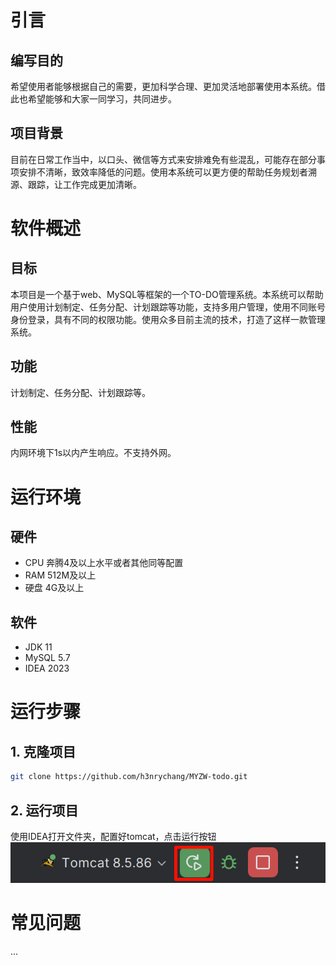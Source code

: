 # 引言

## 编写目的

希望使用者能够根据自己的需要，更加科学合理、更加灵活地部署使用本系统。借此也希望能够和大家一同学习，共同进步。

## 项目背景

目前在日常工作当中，以口头、微信等方式来安排难免有些混乱，可能存在部分事项安排不清晰，致效率降低的问题。使用本系统可以更方便的帮助任务规划者溯源、跟踪，让工作完成更加清晰。

# 软件概述

## 目标

本项目是一个基于web、MySQL等框架的一个TO-DO管理系统。本系统可以帮助用户使用计划制定、任务分配、计划跟踪等功能，支持多用户管理，使用不同账号身份登录，具有不同的权限功能。使用众多目前主流的技术，打造了这样一款管理系统。

## 功能

计划制定、任务分配、计划跟踪等。

## 性能

内网环境下1s以内产生响应。不支持外网。

# 运行环境

## 硬件

- CPU 奔腾4及以上水平或者其他同等配置
- RAM 512M及以上
- 硬盘 4G及以上

## 软件

- JDK 11
- MySQL 5.7
- IDEA 2023

# 运行步骤

## 1. 克隆项目

```bash
git clone https://github.com/h3nrychang/MYZW-todo.git
```

## 2. 运行项目

使用IDEA打开文件夹，配置好tomcat，点击运行按钮
![img.png](img.png)

# 常见问题

...


